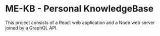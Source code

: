 # ME-KB - Personal KnowledgeBase

This project consists of a React web application and a Node web server joined by a GraphQL API.
